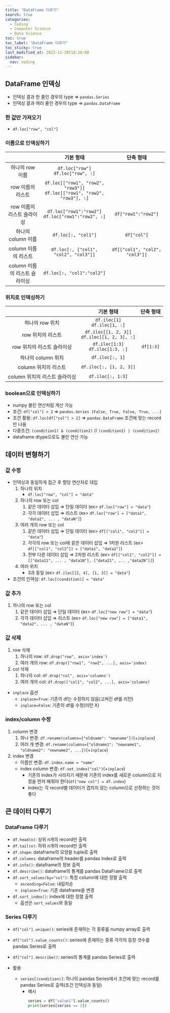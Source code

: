 ```yaml
---
title: "DataFrame 다루기"
search: true
categories:
  - Coding
  - Computer Science
  - Data Science
toc: true
toc_label: "DataFrame 다루기"
toc_sticky: true
last_modified_at: 2023-12-20T18:20:00
sidebar:
  nav: coding
---
```


## DataFrame 인덱싱

- 인덱싱 결과 한 줄인 경우의 type ⇒ `pandas.Series`
- 인덱싱 결과 여러 줄인 경우의 type ⇒ `pandas.DataFrame`

### 한 값만 가져오기

- `df.loc["row", "col"]`

### 이름으로 인덱싱하기

|                               |                                  기본 형태                                  |           단축 형태            |
| :---------------------------: | :-------------------------------------------------------------------------: | :----------------------------: |
|        하나의 row 이름        |                    `df.loc["row"]`<br>`df.loc["row", :]`                    |                                |
|       row 이름의 리스트       | `df.loc[["row1", "row2", "row3"]]`<br>`df.loc[["row1", "row2", "row3"], :]` |                                |
|  row 이름의 리스트 슬라이싱   |            `df.loc["row1":"row2"]`<br>`df.loc["row1":"row2", :]`            |      `df["row1":"row2"]`       |
|      하나의 column 이름       |                             `df.loc[:, "col1"]`                             |          `df["col"]`           |
|     column 이름의 리스트      |                    `df.loc[:, ["col1", "col2", "col3"]]`                    | `df[["col1", "col2", "col3"]]` |
| column 이름의 리스트 슬라이싱 |                         `df.loc[:, "col1":"col2"]`                          |                                |

### 위치로 인덱싱하기

|                               |                    기본 형태                    | 단축 형태 |
| :---------------------------: | :---------------------------------------------: | :-------: |
|        하나의 row 위치        |         `df.iloc[1]`<br>`df.iloc[1, :]`         |           |
|       row 위치의 리스트       | `df.iloc[[1, 2, 3]]`<br>`df.iloc[[1, 2, 3], :]` |           |
|  row 위치의 리스트 슬라이싱   |       `df.iloc[1:3]`<br>`df.iloc[1:3, :]`       | `df[1:3]` |
|      하나의 column 위치       |                 `df.iloc[:, 1]`                 |           |
|     column 위치의 리스트      |             `df.iloc[:, [1, 2, 3]]`             |           |
| column 위치의 리스트 슬라이싱 |                `df.iloc[:, 1:3]`                |           |

### boolean으로 인덱싱하기

- numpy 불린 연산처럼 계산 가능
- 조건: `df["col"] > 2` ⇒ `pandas.Series [False, True, False, True, ...]`
- 조건 활용: `df.loc[df["col"] > 2]` ⇒ `pandas.DataFrame` 조건에 맞는 record만 나옴
- 다중조건: `(condition1) & (condition2)` // `(condition1) | (condition2)`
- dataframe dtype으로도 불린 연산 가능

## 데이터 변형하기

### 값 수정

- 인덱싱과 동일하게 접근 후 할당 연산자로 대입
  1. 하나의 위치
     - `df.loc["row", "col"] = "data"`
  2. 하나의 row 또는 col
     1. 같은 데이터 삽입 ⇒ 단일 데이터 (ex> `df.loc["row"] = "data"`)
     2. 각각 데이터 삽입 ⇒ 리스트 (ex> `df.loc["row"] = ["data1", "data2", ... , "dataN"]`)
  3. 여러 개의 row 또는 col
     1. 같은 데이터 삽입 ⇒ 단일 데이터 (ex> `df[["col1", "col2"]] = "data"`)
     2. 각각의 row 또는 col에 같은 데이터 삽입 ⇒ 1차원 리스트 (ex> `df[["col1", "col2"]] = ["data1", "data2"]`)
     3. 전부 다른 데이터 삽입 ⇒ 2차원 리스트 (ex> `df[["col1", "col2"]] = [["data11", ... , "data1N"], ["data21", ... ,"data2N"]]`)
  4. 여러 위치
     - 3과 동일 (ex> `df.iloc[[2, 4], [1, 3]] = "data"`)
- 조건의 인덱싱: `df.loc[(condition)] = "data"`

### 값 추가

1. 하나의 row 또는 col
   1. 같은 데이터 삽입 ⇒ 단일 데이터 (ex> `df.loc["new row"] = "data"`)
   2. 각각 데이터 삽입 ⇒ 리스트 (ex> `df.loc["new row"] = ["data1", "data2", ... , "dataN"]`)

### 값 삭제

1. row 삭제
   1. 하나의 row: `df.drop("row", axis='index')`
   2. 여러 개의 row: `df.drop(["row1", "row2", ...], axis='index)`
2. col 삭제
   1. 하나의 col: `df.drop("col", axis='columns')`
   2. 여러 개의 col: `df.drop(["col1", "col2", ...], axis='columns)`

- `inplace` 옵션
  - `inplace=True`: 기존의 df는 수정하지 않음(고쳐진 df를 리턴)
  - `inplace=False`: 기존의 df를 수정(리턴 X)

### index/column 수정

1. column 변경
   1. 하나 변경: `df.rename(columns={"oldname": "newname"})`(+`inplace`)
   2. 여러 개 변경: `df.rename(columns={"oldname1": "newname1", "oldname2": "newname2", ...})`(+`inplace`)
2. index 변경
   - 이름만 변경: `df.index.name = "name"`
   - index column 변경: `df.set_index("col")`(+`inplace`)
     - 기존의 index가 사라지기 때문에 기존의 index를 새로운 column으로 지정을 먼저 해줘야 한다(`df["new col"] = df.index`)
     - index는 각 record별 데이터가 겹치지 않는 column으로 선정하는 것이 좋다

## 큰 데이터 다루기

### DataFrame 다루기

- `df.head(n)`: 상위 n개의 record만 출력
- `df.tail(n)`: 하위 n개의 record만 출력
- `df.shape`: dataframe의 모양을 tuple로 출력
- `df.columns`: dataframe의 header를 pandas Index로 출력
- `df.info()`: dataframe의 정보 출력
- `df.describe()`: dataframe의 통계를 pandas DataFrame으로 출력
- `df.sort_values(by="col")`: 특정 column에 대한 정렬 출력
  - `ascending=False`: 내림차순
  - `inplace=True`: 기존 dataframe을 변경
- `df.sort_index()`: index에 대한 정렬 출력
  - 옵션은 `sort_values`와 동일

### Series 다루기

- `df["col"].unique()`: series에 존재하는 각 종류를 numpy array로 출력
- `df["col"].value_counts()`: series에 존재하는 종류 각각의 등장 갯수를 pandas Series로 출력
- `df["col"].describe()`: series의 통계를 pandas Series로 출력

- 활용
  - `series[(condition)]`: 하나의 pandas Series에서 조건에 맞는 record를 pandas Series로 출력(조건 인덱싱과 동일)
    - 예시
      ```python
      series = df["value1"].value_counts()
      print(series[series == 2])
      ```
